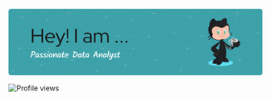 ![Banner](https://github.com/Revatiyakkundi7/Revati-L-Yakkundi/blob/main/github-header-image.png)

![Profile views](https://profile_views-badge.laobi.icu/badge?page_id=Revatiyakkundi7.Revatiyakkundi7)

